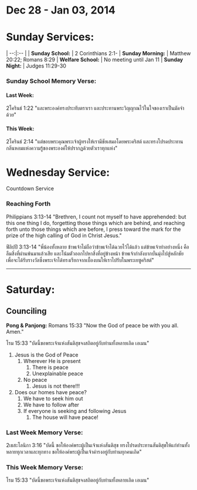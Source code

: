 # Dec 28 - Jan 03, 2014
# Sunday Services:

| --:|:-- |
| **Sunday School:**	|	2 Corinthians 2:1-
| **Sunday Morning:**	|	Matthew 20:22; Romans 8:29
| **Welfare School:**	|	No meeting until Jan 11
| **Sunday Night:**		|	Judges 11:29-30

### Sunday School Memory Verse:
#### Last Week: 
2โครินธ์ 1:22 "และพระองค์ทรงประทับตราเรา และประทานพระวิญญาณไว้ในใจของเราเป็นมัดจำด้วย"

#### This Week:
2โครินธ์ 2:14 "แต่ขอบพระคุณพระเจ้าผู้ทรงให้เรามีชัยเสมอโดยพระคริสต์ และทรงโปรดประทานกลิ่นหอมแห่งความรู้ของพระองค์ให้ปรากฏด้วยตัวเราทุกแห่ง"

# Wednesday Service:
Countdown Service

### Reaching Forth

Philippians 3:13-14 "Brethren, I count not myself to have apprehended: but this one thing I do, forgetting those things which are behind, and reaching forth unto those things which are before, I press toward the mark for the prize of the high calling of God in Christ Jesus."

ฟีลิปปี 3:13-14 "พี่น้องทั้งหลาย ข้าพเจ้าไม่ถือว่าข้าพเจ้าได้ฉวยไว้ได้แล้ว แต่ข้าพเจ้าทำอย่างหนึ่ง คือลืมสิ่งที่ผ่านพ้นมาแล้วเสีย และโน้มตัวออกไปหาสิ่งที่อยู่ข้างหน้า ข้าพเจ้ากำลังบากบั่นมุ่งไปสู่หลักชัย เพื่อจะได้รับรางวัลซึ่งพระเจ้าได้ทรงเรียกจากเบื้องบนให้เราไปรับในพระเยซูคริสต์"


---

# Saturday:

## Counciling

**Pong & Panjong:**
Romans 15:33 "Now the God of peace be with you all. Amen."

โรม 15:33 "บัดนี้ขอพระเจ้าแห่งสันติสุขจงสถิตอยู่กับท่านทั้งหลายเถิด เอเมน"

1. Jesus is the God of Peace
	1. Wherever He is present
		1. There is peace
		2. Unexplainable peace
	2. No peace
		1. Jesus is not there!!!
2. Does our homes have peace?
	1. We have to seek him out
	2. We have to follow after
	3. If everyone is seeking and following Jesus
		1. The house will have peace!


### Last Week Memory Verse:
2เธสะโลนิกา 3:16 "บัดนี้ ขอให้องค์พระผู้เป็นเจ้าแห่งสันติสุข ทรงโปรดประทานสันติสุขให้แก่ท่านทั้งหลายทุกเวลาและทุกทาง ขอให้องค์พระผู้เป็นเจ้าดำรงอยู่กับท่านทุกคนเถิด"

### This Week Memory Verse:
โรม 15:33 "บัดนี้ขอพระเจ้าแห่งสันติสุขจงสถิตอยู่กับท่านทั้งหลายเถิด เอเมน"